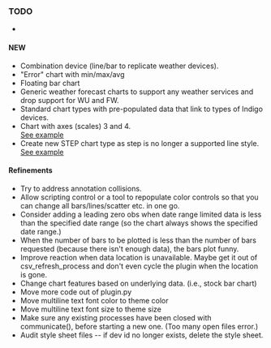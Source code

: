 ### TODO 
- 

#### NEW
- Combination device (line/bar to replicate weather devices).
- "Error" chart with min/max/avg
- Floating bar chart
- Generic weather forecast charts to support any weather services and drop support for WU and FW.
- Standard chart types with pre-populated data that link to types of Indigo devices.
- Chart with axes (scales) 3 and 4.  
  [See example](https://matplotlib.org/3.1.1/gallery/ticks_and_spines/multiple_yaxis_with_spines.html)
- Create new STEP chart type as step is no longer a supported line style. 
  [See example](https://matplotlib.org/3.5.1/api/_as_gen/matplotlib.axes.Axes.step.html?highlight=steps%20post)

#### Refinements
- Try to address annotation collisions.
- Allow scripting control or a tool to repopulate color controls so that you can change all bars/lines/scatter etc. in 
  one go.
- Consider adding a leading zero obs when date range limited data is less than the specified date range (so the chart 
  always shows the specified date range.)
- When the number of bars to be plotted is less than the number of bars requested (because there isn't enough data), 
  the bars plot funny.
- Improve reaction when data location is unavailable. Maybe get it out of csv_refresh_process and don't even cycle the 
  plugin when the location is gone.
- Change chart features based on underlying data. (i.e., stock bar chart)
- Move more code out of plugin.py
- Move multiline text font color to theme color
- Move multiline text font size to theme size
- Make sure any existing processes have been closed with communicate(), before starting a new one.  (Too many open 
  files error.)
- Audit style sheet files -- if dev id no longer exists, delete the style sheet.
